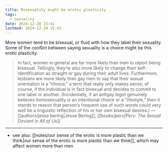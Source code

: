 ```yaml
---
title: Bisexuality might be erotic plasticity
tags:
  - sexuality
date: 2024-12-20 15:41
lastmod: 2024-12-20 15:41
---
```

More women tend to be bisexual, or fluid with how they label their sexuality. Some of the conflict between saying sexuality is a choice might be this erotic plasticity.

> In fact, women in general are far more likely than men to report being bisexual. Tellingly, they’re also more likely to change their self-identification as straight or gay during their adult lives. Furthermore, lesbians are more likely than gay men to say that their sexual orientation is a “choice,” a term that really only makes sense, of course, if the individual is in fact bisexual and decides to commit to one label or another. (Incidentally, if an antigay bigot genuinely believes homosexuality is an intentional choice or a “lifestyle,” then it stands to reason that person’s frequent use of such words could very well be a linguistic reflection of his or her own bisexual desires.) —[[authors/jesse bering|Jesse Bering]], *[[books/perv|Perv: The Sexual Deviant in All of Us]]*

---
- see also: [[notes/our sense of the erotic is more plastic than we think|our sense of the erotic is more plastic than we think]], which may affect women more than men